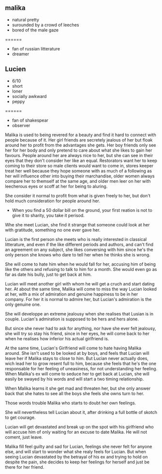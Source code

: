 
## malika
* natural pretty
* surounded by a crowd of leeches
* bored of the male gaze

======
* fan of russian litterature
* dreamer


## Lucien
* 6/10
* short
* loner
* socially awkward
* peppy

======
* fan of shakespear
* observer



Malika is used to being revered for a beauty and find it hard to connect with people because of it. Her girl friends are secretely jealous of her but floak around her to profit from the advantages she gets. Her boy friends only see her for her body and only pretend to care about what she likes to gain her favours. People around her are always nice to her, but she can see in their eyes that they don't consider her like an equal. Restorators want her to keep coming to their store so male clients would want to come in, stores keeper treat her well because they hope someone with as much of a following as her will influence other into buying their marchandise, older women always compare her to themself at the same age, and older men leer on her with leecherous eyes or scoff at her for being to aluring.

She consider it normal to profit from what is given freely to her, but don't hold much consideration for people around her.

- When you find a 50 dollar bill on the ground, your first reation is not to give it to sharity, you take it perisod.

Whe she meet Lucian, she find it strange that someone could look at her with gratitude, something no one ever gave her. 

Lucian is the first person she meets who is really interested in classical litterature, and even if the like different periods and authors, and can't find an agreement on any subject, she likes conversing with him since he's the only person she knows who dare to tell her when he thinks she is wrong. 

She will come to hate him when he would fall for her, accusing him of being like the others and refusing to talk to him for a month. She would even go as far as date his bully, just to get back at him.

Lucian will meet another girl with whom he will get a cruch and start dating her. At about the same time, Malika will come to miss the way Lucian looked at her, with a mix of admiration and genuine happiness to be in her company. For her it is normal to admire her, but Lucian's admiration is the only genuine one. 

She will developpe an extreme jealousy when she realises that Lusian is in couple. Lucian's admiration is supposed to be hers and hers alone.

But since she never had to ask for anything, nor have she ever felt jealousy, she will try so stay his friend, since in her eyes, he will come back to her when he realises how inferior his actual girlfriend is.

At the same time, Lucian's Girlfriend will come to hate having Malika around. She isn't used to be looked at by boys, and feels that Lucian will leave her if Malika stays to close to him. But Lucian never actually does, wich lead her to grow resent full to him, because she feels that he's the one responsable for her feeling of uneasiness, for not understanding her feeling. When Malika's ex will come to seduce her to get back at Lucian, she will easily be swayed by his words and will start a two timing relationship.

When Malika learns it she get mad and threaten her, but she only answer back that she hates to see all the boys she feels she owns turn to her.

Those words trouble Malika who starts to doubt her own feelings.

She will nevertheless tell Lucian about it, after drinking a full bottle of skotch to get courage.

Lucian will get devastated and break up on the spot with his girlfriend who will accuse him of only waiting for an excuse to date Malika. He will not coment, just leave. 

Malika fill feel guilty and sad for Lucian, feelings she never felt for anyone else, and will start to wonder what she realy feels for Lucian. But when seeing Lucian devastated by the betrayal of his ex and trying to hold on despite the pain, she decides to keep her feelings for herself and just be there for her friend.
